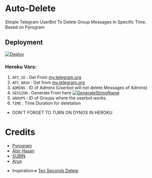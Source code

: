 # Auto-Delete
Simple Telegram UserBot To Delete Group Messages In Specific Time.
Based on Pyrogram

## Deployment
[![Deploy](https://www.herokucdn.com/deploy/button.svg)](https://heroku.com/deploy?template=https://github.com/NiranjanVRam/AutoDelete)

### Heroku Vars:
1. `API_ID` : Get From [my.telegram.org](https://my.telegram.org/)
2. `API_HASH` : Get from [my.telegram.org](https://my.telegram.org)
3. `ADMINS` : ID of Admins (Userbot will not delete Messages of Admins)
4. `SESSION` : Generate From here [![GenerateStringName](https://img.shields.io/badge/repl.it-generateStringName-yellowgreen)](https://repl.it/@FilesHome/Generate-Telegram-String-Session?v=1)
5. `GROUPS` : ID of Groups where the userbot works.
6. `TIME` : Time Duration for deletation

- DON'T FORGET TO TURN ON DYNOS IN HEROKU

# Credits
- [Pyrogram](https://github.com/pyrogram/pyrogram)
- [Abir Hasan](https://github.com/AbirHasan2005)
- [SUBIN](https://github.com/subinps)
- [Arun](https://t.me/Arun_TG)

* Inspiration➔ [Ten Seconds Delete](https://t.me/TenSecBot)
